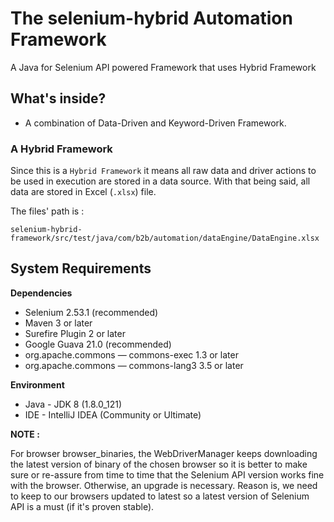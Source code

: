 # The selenium-hybrid Automation Framework

A Java for Selenium API powered Framework that uses Hybrid Framework


## What's inside?

* A combination of Data-Driven and Keyword-Driven Framework.

### A Hybrid Framework

Since this is a `Hybrid Framework` it means all raw data and driver actions to be used in execution are stored in a data source. With that being said, all data are stored in Excel (`.xlsx`) file.

The files' path is :
```
selenium-hybrid-framework/src/test/java/com/b2b/automation/dataEngine/DataEngine.xlsx
```

## System Requirements
**Dependencies**
* Selenium 2.53.1 (recommended)
* Maven 3 or later
* Surefire Plugin 2 or later
* Google Guava 21.0 (recommended)
* org.apache.commons — commons-exec 1.3 or later
* org.apache.commons — commons-lang3 3.5 or later

**Environment**
* Java - JDK 8 (1.8.0_121)
* IDE - IntelliJ IDEA (Community or Ultimate)

**NOTE :**

For browser browser_binaries, the WebDriverManager keeps downloading the latest version of binary of the chosen browser so it is better to make sure or re-assure from time to time that the Selenium API version works fine with the browser. Otherwise, an upgrade is necessary. Reason is, we need to keep to our browsers updated to latest so a latest version of Selenium API is a must (if it's proven stable).

